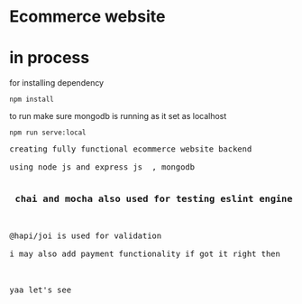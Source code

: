 # Ecommerce website

<h1>in process</h1>

for installing dependency
```
npm install
```

to run 
make sure mongodb is running as it set as localhost
```
npm run serve:local

```
<pre>
creating fully functional ecommerce website backend

using node js and express js  , mongodb

<h3> chai and mocha also used for testing eslint engine and many more</h3>

@hapi/joi is used for validation

i may also add payment functionality if got it right then



yaa let's see 

</pre>
